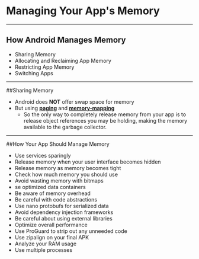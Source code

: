 # Managing Your App's Memory
---
## How Android Manages Memory

+ Sharing Memory
+ Allocating and Reclaiming App Memory
+ Restricting App Memory
+ Switching Apps
---
##Sharing Memory
+ Android does **NOT** offer swap space for memory
+ But using **[paging](http://en.wikipedia.org/wiki/Paging)** and **[memory-mapping](http://en.wikipedia.org/wiki/Memory-mapped_files)**
  + So the only way to completely release memory from your app is to release object references you may be holding, making the memory available to the garbage collector. 
---
##How Your App Should Manage Memory
+ Use services sparingly
+ Release memory when your user interface becomes hidden
+ Release memory as memory becomes tight
+ Check how much memory you should use
+ Avoid wasting memory with bitmaps
+ se optimized data containers
+ Be aware of memory overhead
+ Be careful with code abstractions
+ Use nano protobufs for serialized data
+ Avoid dependency injection frameworks
+ Be careful about using external libraries
+ Optimize overall performance
+ Use ProGuard to strip out any unneeded code
+ Use zipalign on your final APK
+ Analyze your RAM usage
+ Use multiple processes